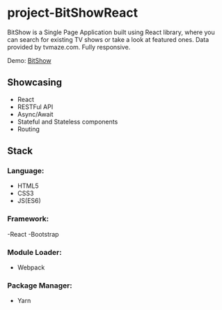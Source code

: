 # project-BitShowReact

BitShow is a Single Page Application built using React library, where you can search for existing TV shows or take a look at featured ones. Data provided by tvmaze.com. Fully responsive.

Demo: [BitShow](https://dalideli.github.io/project-BitShowReact/)

## Showcasing
- React
- RESTFul API
- Async/Await
- Stateful and Stateless components
- Routing

## Stack

### Language: 
- HTML5
- CSS3
- JS(ES6) 

### Framework: 
-React 
-Bootstrap 

### Module Loader: 
- Webpack 

### Package Manager: 
- Yarn